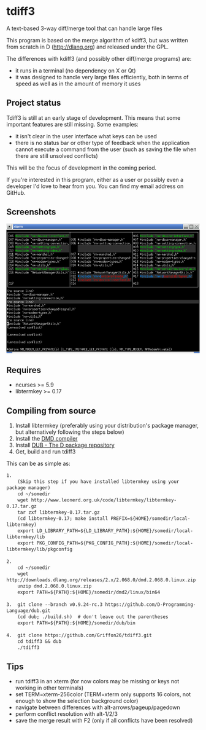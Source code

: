 # tdiff3
A text-based 3-way diff/merge tool that can handle large files

This program is based on the merge algorithm of kdiff3, but was written from scratch in D (http://dlang.org) and released under the GPL.

The differences with kdiff3 (and possibly other diff/merge programs) are:
* it runs in a terminal (no dependency on X or Qt)
* it was designed to handle very large files efficiently, both in terms of speed as well as in the amount of memory it uses

## Project status

Tdiff3 is still at an early stage of development. This means that some important features are still missing. Some examples:
* it isn't clear in the user interface what keys can be used
* there is no status bar or other type of feedback when the application cannot execute a command from the user (such as saving the file when there are still unsolved conflicts)

This will be the focus of development in the coming period.

If you're interested in this program, either as a user or possibly even a developer I'd love to hear from you. You can find my email address on GitHub.

## Screenshots

![A screenshot of an xterm with tdiff3 running](/docs/images/screenshot1.png?raw=true)

## Requires
* ncurses >= 5.9
* libtermkey >= 0.17

## Compiling from source

1. Install libtermkey (preferably using your distribution's package manager, but alternatively following the steps below)
2. Install the [DMD compiler](http://dlang.org/dmd-linux.html)
3. Install [DUB - The D package repository](http://code.dlang.org/getting_started)
4. Get, build and run tdiff3

This can be as simple as:

    1.
        (Skip this step if you have installed libtermkey using your package manager)
        cd ~/somedir
        wget http://www.leonerd.org.uk/code/libtermkey/libtermkey-0.17.tar.gz
        tar zxf libtermkey-0.17.tar.gz
        (cd libtermkey-0.17; make install PREFIX=${HOME}/somedir/local-libtermkey)
        export LD_LIBRARY_PATH=${LD_LIBRARY_PATH}:${HOME}/somedir/local-libtermkey/lib
        export PKG_CONFIG_PATH=${PKG_CONFIG_PATH}:${HOME}/somedir/local-libtermkey/lib/pkgconfig
        
    2.  
        cd ~/somedir
        wget http://downloads.dlang.org/releases/2.x/2.068.0/dmd.2.068.0.linux.zip
        unzip dmd.2.068.0.linux.zip
        export PATH=${PATH}:${HOME}/somedir/dmd2/linux/bin64
        
    3.  git clone --branch v0.9.24-rc.3 https://github.com/D-Programming-Language/dub.git
        (cd dub; ./build.sh)  # don't leave out the parentheses
        export PATH=${PATH}:${HOME}/somedir/dub/bin
        
    4.  git clone https://github.com/Griffon26/tdiff3.git
        cd tdiff3 && dub
        ./tdiff3

## Tips
* run tdiff3 in an xterm (for now colors may be missing or keys not working in other terminals)
* set TERM=xterm-256color (TERM=xterm only supports 16 colors, not enough to show the selection background color)
* navigate between differences with alt-arrows/pageup/pagedown
* perform conflict resolution with alt-1/2/3
* save the merge result with F2 (only if all conflicts have been resolved)
